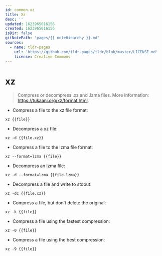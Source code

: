 ```yaml
---
id: common.xz
title: Xz
desc: ''
updated: 1623965016156
created: 1623965016156
isDir: false
gitNotePath: 'pages/{{ noteHiearchy }}.md'
sources:
  - name: tldr-pages
    url: 'https://github.com/tldr-pages/tldr/blob/master/LICENSE.md'
    license: Creative Commons
---
```

# xz

> Compress or decompress .xz and .lzma files.
> More information: <https://tukaani.org/xz/format.html>.

- Compress a file to the xz file format:

`xz {{file}}`

- Decompress a xz file:

`xz -d {{file.xz}}`

- Compress a file to the lzma file format:

`xz --format=lzma {{file}}`

- Decompress an lzma file:

`xz -d --format=lzma {{file.lzma}}`

- Decompress a file and write to stdout:

`xz -dc {{file.xz}}`

- Compress a file, but don't delete the original:

`xz -k {{file}}`

- Compress a file using the fastest compression:

`xz -0 {{file}}`

- Compress a file using the best compression:

`xz -9 {{file}}`

